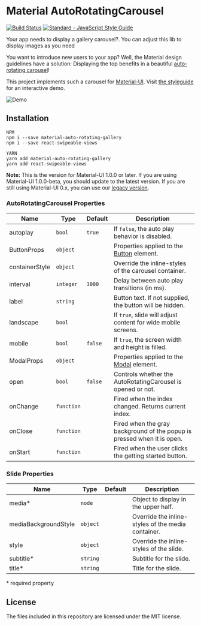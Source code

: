 # Material AutoRotatingCarousel

[![Build Status](https://travis-ci.org/TeamWertarbyte/material-auto-rotating-carousel.svg?branch=next)](https://travis-ci.org/TeamWertarbyte/material-auto-rotating-carousel)
[![Standard - JavaScript Style Guide](https://img.shields.io/badge/code_style-standard-brightgreen.svg)](https://standardjs.com)

Your app needs to display a gallery carousel?. You can adjust this lib to display images as you need

You want to introduce new users to your app? Well, the Material design guidelines have a solution: Displaying the top benefits in a beautiful [auto-rotating carousel](https://material.io/design/communication/onboarding.html#top-user-benefits-model)!

This project implements such a carousel for [Material-UI](https://material-ui-next.com). Visit [the styleguide](https://next.mui.wertarbyte.com/#material-auto-rotating-carousel) for an interactive demo.

![Demo](demo.gif)

## Installation
```shell
NPM
npm i --save material-auto-rotating-gallery
npm i --save react-swipeable-views
```

```shell
YARN
yarn add material-auto-rotating-gallery
yarn add react-swipeable-views
```
**Note:** This is the version for Material-UI 1.0.0 or later. If you are using Material-UI 1.0.0-beta, you should update to the latest version. If you are still using Material-UI 0.x, you can use our [legacy version][legacy].

### AutoRotatingCarousel Properties

|Name            |Type        |Default     |Description
|----------------|------------|------------|--------------------------------
|autoplay        | `bool`     | `true`     | If `false`, the auto play behavior is disabled.
|ButtonProps     | `object`   |            | Properties applied to the [Button](https://material-ui.com/api/button/) element.
|containerStyle  | `object`   |            | Override the inline-styles of the carousel container.
|interval        | `integer`  | `3000`     | Delay between auto play transitions (in ms).
|label           | `string`   |            | Button text. If not supplied, the button will be hidden.
|landscape       | `bool`     |            | If `true`, slide will adjust content for wide mobile screens.
|mobile          | `bool`     | `false`    | If `true`, the screen width and height is filled.
|ModalProps      | `object`   |            | Properties applied to the [Modal](https://material-ui.com/api/modal/) element.
|open            | `bool`     | `false`    | Controls whether the AutoRotatingCarousel is opened or not.
|onChange        | `function` |            | Fired when the index changed. Returns current index.
|onClose         | `function` |            | Fired when the gray background of the popup is pressed when it is open.
|onStart         | `function` |            | Fired when the user clicks the getting started button.

### Slide Properties

|Name                   |Type       |Default      |Description
|-----------------------|-----------|-------------|--------------------------------
|media*                 | `node`    |             | Object to display in the upper half.
|mediaBackgroundStyle   | `object`  |             | Override the inline-styles of the media container.
|style                  | `object`  |             | Override the inline-styles of the slide.
|subtitle*              | `string`  |             | Subtitle for the slide.
|title*                 | `string`  |             | Title for the slide.

\* required property

## License

The files included in this repository are licensed under the MIT license.

[legacy]: https://github.com/TeamWertarbyte/material-auto-rotating-carousel/tree/legacy
